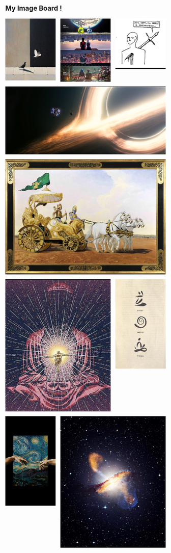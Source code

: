 ## My Image Board !

<style>
  .image-grid {
    display: grid;
    grid-template-columns: repeat(3, 1fr);
    grid-gap: 15px;
    margin: 20px 0;
  }
  
  .image-item {
    width: 100%;
    overflow: hidden;
  }
  
  .image-item.wide {
    grid-column: span 3; /* Make wide images span all 3 columns */
  }
  
  .image-item.medium {
    grid-column: span 2; /* Make medium-width images span 2 columns */
  }
  
  .image-item img {
    width: 100%;
    height: auto;
    display: block;
    transition: transform 0.3s ease;
  }
  
  .image-item img:hover {
    transform: scale(1.02);
  }
  
  /* Responsive adjustments */
  @media (max-width: 768px) {
    .image-grid {
      grid-template-columns: repeat(2, 1fr);
    }
    
    .image-item.wide {
      grid-column: span 2; /* On medium screens, wide images span 2 columns */
    }
    
    .image-item.medium {
      grid-column: span 2; /* On medium screens, medium images span 2 columns */
    }
  }
  
  @media (max-width: 480px) {
    .image-grid {
      grid-template-columns: 1fr;
    }
    
    .image-item.wide,
    .image-item.medium {
      grid-column: span 1; /* On small screens, all images take full width */
    }
  }
</style>

<div class="image-grid">
  <div class="image-item">
    <img src="/posts/1.jpg" alt="Image 1" title="Image 1">
  </div>
  <div class="image-item">
    <img src="/posts/2.jpg" alt="Image 2" title="Image 2">
  </div>
  <div class="image-item">
    <img src="/posts/4.jpg" alt="Image 4" title="Image 4">
  </div>
  <div class="image-item wide">
    <img src="/posts/3.png" alt="Image 3" title="Image 3">
  </div>
  <div class="image-item wide">
    <img src="/posts/Partha-Sarathi-scaled.jpg" alt="Image 5" title="Image 5">
  </div>
  <div class="image-item medium">
    <img src="/posts/art_buddha.jpg" alt="Image 6" title="Image 6">
  </div>
  <div class="image-item">
    <img src="/posts/body_yoga_mind.jpg" alt="Image 7" title="Image 7">
  </div>
  <div class="image-item">
    <img src="/posts/van_gough.jpg" alt="Image 9" title="Image 9">
  </div>
  <div class="image-item medium">
    <img src="/posts/space_1.jpg" alt="Image 8" title="Image 8">
  </div>
  <!-- Medium width image example:
  <div class="image-item medium">
    <img src="/posts/5.jpg" alt="Image 5" title="Image 5">
  </div>
  -->
</div>

